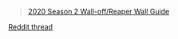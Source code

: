 <!--
.. title: Gemini's 2020 Season 2 Wall-off/Reaper Wall guide
.. slug: geminis-2020-season-2-wall-offreaper-wall-guide
.. date: 2020-07-07 08:01:50 UTC
.. tags: maps, 2020-season-2
.. category: 2020-season-2
.. link: 
.. description:  The most vetoed maps in the pool.
.. type: text
.. author: Gemini_19
-->

<blockquote class="imgur-embed-pub" lang="en" data-id="a/XpwD59Q"><a href="//imgur.com/a/XpwD59Q">2020 Season 2 Wall-off/Reaper Wall Guide</a></blockquote><script async src="//s.imgur.com/min/embed.js" charset="utf-8"></script>

[Reddit thread](https://old.reddit.com/r/allthingsprotoss/comments/gz0v2a/2020_season_2_walloffreaper_wall_guide/)
